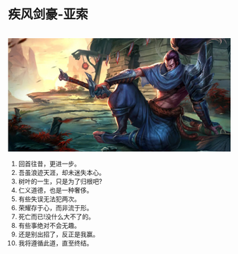 # 疾风剑豪-亚索

<br/>
<img src='./imgs/yasuo.png' width=600px>

1. 回首往昔，更进一步。
2. 吾虽浪迹天涯，却未迷失本心。
3. 树叶的一生，只是为了归根吧?
4. 仁义道德，也是一种奢侈。
5. 有些失误无法犯两次。
6. 荣耀存于心，而非流于形。
7. 死亡而已!没什么大不了的。
8. 有些事绝对不会无趣。
9. 还是别出招了，反正是我赢。
10. 我将遵循此道，直至终结。

